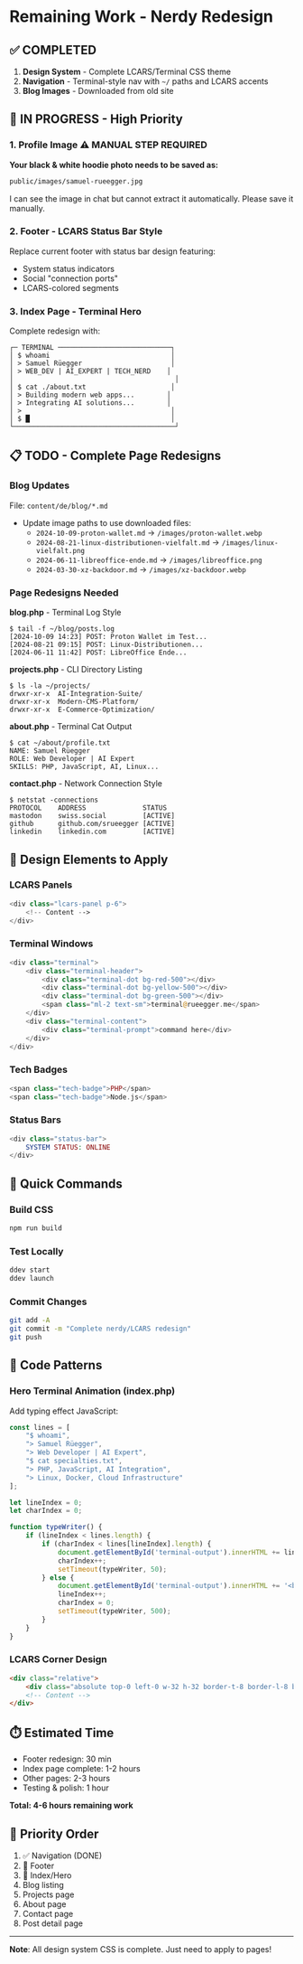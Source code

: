 # Remaining Work - Nerdy Redesign

## ✅ COMPLETED
1. **Design System** - Complete LCARS/Terminal CSS theme
2. **Navigation** - Terminal-style nav with `~/` paths and LCARS accents
3. **Blog Images** - Downloaded from old site

## 🚧 IN PROGRESS - High Priority

### 1. Profile Image ⚠️ MANUAL STEP REQUIRED
**Your black & white hoodie photo needs to be saved as:**
```bash
public/images/samuel-rueegger.jpg
```
I can see the image in chat but cannot extract it automatically. Please save it manually.

### 2. Footer - LCARS Status Bar Style
Replace current footer with status bar design featuring:
- System status indicators
- Social "connection ports"
- LCARS-colored segments

### 3. Index Page - Terminal Hero
Complete redesign with:
```
┌─ TERMINAL ────────────────────────────┐
│ $ whoami                              │
│ > Samuel Rüegger                      │
│ > WEB_DEV | AI_EXPERT | TECH_NERD    │
│                                        │
│ $ cat ./about.txt                     │
│ > Building modern web apps...        │
│ > Integrating AI solutions...        │
│ >                                     │
│ $ █                                   │
└────────────────────────────────────────┘
```

## 📋 TODO - Complete Page Redesigns

### Blog Updates
File: `content/de/blog/*.md`
- Update image paths to use downloaded files:
  - `2024-10-09-proton-wallet.md` → `/images/proton-wallet.webp`
  - `2024-08-21-linux-distributionen-vielfalt.md` → `/images/linux-vielfalt.png`
  - `2024-06-11-libreoffice-ende.md` → `/images/libreoffice.png`
  - `2024-03-30-xz-backdoor.md` → `/images/xz-backdoor.webp`

### Page Redesigns Needed

**blog.php** - Terminal Log Style
```
$ tail -f ~/blog/posts.log
[2024-10-09 14:23] POST: Proton Wallet im Test...
[2024-08-21 09:15] POST: Linux-Distributionen...
[2024-06-11 11:42] POST: LibreOffice Ende...
```

**projects.php** - CLI Directory Listing
```
$ ls -la ~/projects/
drwxr-xr-x  AI-Integration-Suite/
drwxr-xr-x  Modern-CMS-Platform/
drwxr-xr-x  E-Commerce-Optimization/
```

**about.php** - Terminal Cat Output
```
$ cat ~/about/profile.txt
NAME: Samuel Rüegger
ROLE: Web Developer | AI Expert
SKILLS: PHP, JavaScript, AI, Linux...
```

**contact.php** - Network Connection Style
```
$ netstat -connections
PROTOCOL    ADDRESS              STATUS
mastodon    swiss.social         [ACTIVE]
github      github.com/srueegger [ACTIVE]
linkedin    linkedin.com         [ACTIVE]
```

## 🎨 Design Elements to Apply

### LCARS Panels
```php
<div class="lcars-panel p-6">
    <!-- Content -->
</div>
```

### Terminal Windows
```php
<div class="terminal">
    <div class="terminal-header">
        <div class="terminal-dot bg-red-500"></div>
        <div class="terminal-dot bg-yellow-500"></div>
        <div class="terminal-dot bg-green-500"></div>
        <span class="ml-2 text-sm">terminal@rueegger.me</span>
    </div>
    <div class="terminal-content">
        <div class="terminal-prompt">command here</div>
    </div>
</div>
```

### Tech Badges
```php
<span class="tech-badge">PHP</span>
<span class="tech-badge">Node.js</span>
```

### Status Bars
```php
<div class="status-bar">
    SYSTEM STATUS: ONLINE
</div>
```

## 🔧 Quick Commands

### Build CSS
```bash
npm run build
```

### Test Locally
```bash
ddev start
ddev launch
```

### Commit Changes
```bash
git add -A
git commit -m "Complete nerdy/LCARS redesign"
git push
```

## 📝 Code Patterns

### Hero Terminal Animation (index.php)
Add typing effect JavaScript:
```javascript
const lines = [
    "$ whoami",
    "> Samuel Rüegger",
    "> Web Developer | AI Expert",
    "$ cat specialties.txt",
    "> PHP, JavaScript, AI Integration",
    "> Linux, Docker, Cloud Infrastructure"
];

let lineIndex = 0;
let charIndex = 0;

function typeWriter() {
    if (lineIndex < lines.length) {
        if (charIndex < lines[lineIndex].length) {
            document.getElementById('terminal-output').innerHTML += lines[lineIndex].charAt(charIndex);
            charIndex++;
            setTimeout(typeWriter, 50);
        } else {
            document.getElementById('terminal-output').innerHTML += '<br>';
            lineIndex++;
            charIndex = 0;
            setTimeout(typeWriter, 500);
        }
    }
}
```

### LCARS Corner Design
```html
<div class="relative">
    <div class="absolute top-0 left-0 w-32 h-32 border-t-8 border-l-8 border-[#ff9966] rounded-tl-3xl"></div>
    <!-- Content -->
</div>
```

## ⏱️ Estimated Time
- Footer redesign: 30 min
- Index page complete: 1-2 hours
- Other pages: 2-3 hours
- Testing & polish: 1 hour

**Total: 4-6 hours remaining work**

## 🎯 Priority Order
1. ✅ Navigation (DONE)
2. 🚧 Footer
3. 🚧 Index/Hero
4. Blog listing
5. Projects page
6. About page
7. Contact page
8. Post detail page

---
**Note**: All design system CSS is complete. Just need to apply to pages!
